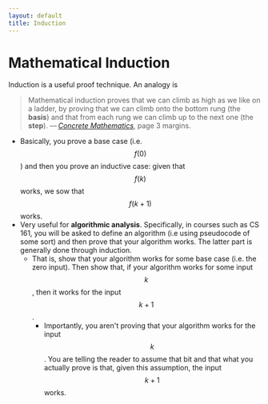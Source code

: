 ```yaml
---
layout: default
title: Induction 
---
```


# Mathematical Induction 

Induction is a useful proof technique. An analogy is 

> Mathematical induction proves that we can climb as high as we like on a ladder, by proving that we can climb onto the bottom rung (the **basis**) and that from each rung we can climb up to the next one (the **step**). — _[Concrete Mathematics](https://en.wikipedia.org/wiki/Concrete_Mathematics "Concrete Mathematics")_, page 3 margins.

- Basically, you prove a base case (i.e. $$f(0)$$) and then you prove an inductive case: given that $$f(k)$$ works, we sow that $$f(k+1)$$ works. 
- Very useful for **algorithmic analysis**. Specifically, in courses such as CS 161, you will be asked to define an algorithm (i.e using pseudocode of some sort) and then prove that your algorithm works. The latter part is generally done through induction. 
	- That is, show that your algorithm works for some base case (i.e. the zero input). Then show that, if your algorithm works for some input $$k$$, then it works for the input $$k+1$$. 
		- Importantly, you aren't proving that your algorithm works for the input $$k$$. You are telling the reader to assume that bit and that what you actually prove is that, given this assumption, the input $$k+1$$ works. 
